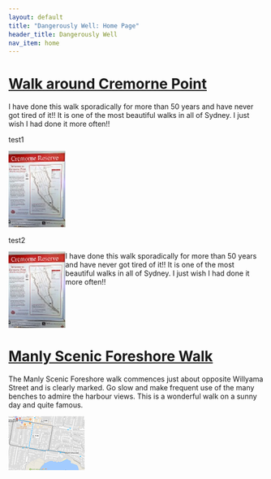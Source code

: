 ```yaml
---
layout: default
title: "Dangerously Well: Home Page"
header_title: Dangerously Well
nav_item: home
---
```






# [](#header-1)[Walk around Cremorne Point](\walks\walk_around_cremorne_point)


I have done this walk sporadically for more than 50 years and have never got tired of it!! It is one of the most beautiful walks in all of Sydney. I just wish I had done it more often!!

test1

[![][smallpic]][largepic]

[smallpic]: \assets\img\cremorne_point\WalkAroundCremornePoint_112_150.jpg "Cremorne Point Map"
[largepic]: \assets\img\cremorne_point\WalkAroundCremornePoint.jpg



test2

<img align="left" src="\assets\img\cremorne_point\WalkAroundCremornePoint_112_150.jpg" />  
 
I have done this walk sporadically for more than 50 years and have never got tired of it!! It is one of the most beautiful walks in all of Sydney. I just wish I had done it more often!!     <div style="clear:both;"></div>



 
 



 
 

# [](#header-2)[Manly Scenic Foreshore Walk](\walks\manly_foreshore)

The Manly Scenic Foreshore walk commences just about opposite Willyama Street and is clearly marked. Go slow and make frequent use of the many benches to admire the harbour views. This is a wonderful walk on a sunny day and quite famous.

![](\assets\img\manly_foreshore\map_manly_foreshore_walk_150_106.png)








